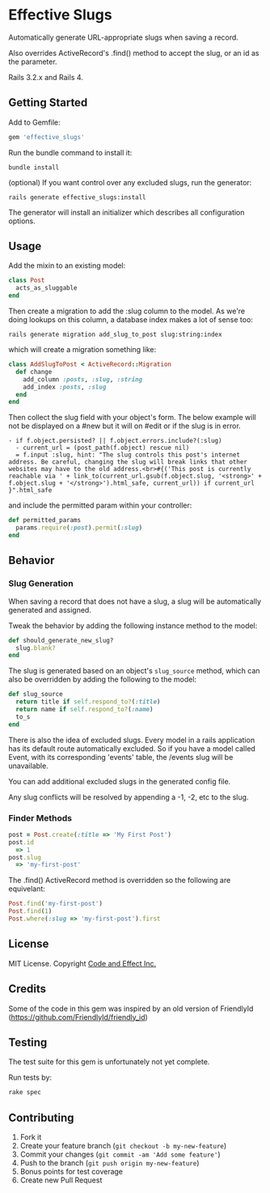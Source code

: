 # Effective Slugs

Automatically generate URL-appropriate slugs when saving a record.

Also overrides ActiveRecord's .find() method to accept the slug, or an id as the parameter.

Rails 3.2.x and Rails 4.


## Getting Started

Add to Gemfile:

```ruby
gem 'effective_slugs'
```

Run the bundle command to install it:

```console
bundle install
```

(optional) If you want control over any excluded slugs, run the generator:

```console
rails generate effective_slugs:install
```

The generator will install an initializer which describes all configuration options.


## Usage

Add the mixin to an existing model:

```ruby
class Post
  acts_as_sluggable
end
```

Then create a migration to add the :slug column to the model.
As we're doing lookups on this column, a database index makes a lot of sense too:

```console
rails generate migration add_slug_to_post slug:string:index
```

which will create a migration something like:

```ruby
class AddSlugToPost < ActiveRecord::Migration
  def change
    add_column :posts, :slug, :string
    add_index :posts, :slug
  end
end
```

Then collect the slug field with your object's form.  The below example will not be displayed on a #new but it will on #edit or if the slug is in error.

```haml
- if f.object.persisted? || f.object.errors.include?(:slug)
  - current_url = (post_path(f.object) rescue nil)
  = f.input :slug, hint: "The slug controls this post's internet address. Be careful, changing the slug will break links that other websites may have to the old address.<br>#{('This post is currently reachable via ' + link_to(current_url.gsub(f.object.slug, '<strong>' + f.object.slug + '</strong>').html_safe, current_url)) if current_url }".html_safe
```

and include the permitted param within your controller:

```ruby
def permitted_params
  params.require(:post).permit(:slug)
end
```

## Behavior

### Slug Generation

When saving a record that does not have a slug, a slug will be automatically generated and assigned.

Tweak the behavior by adding the following instance method to the model:

```ruby
def should_generate_new_slug?
  slug.blank?
end
```

The slug is generated based on an object's `slug_source` method, which can also be overridden by adding the following to the model:

```ruby
def slug_source
  return title if self.respond_to?(:title)
  return name if self.respond_to?(:name)
  to_s
end
```

There is also the idea of excluded slugs.  Every model in a rails application has its default route automatically excluded.
So if you have a model called Event, with its corresponding 'events' table, the /events slug will be unavailable.

You can add additional excluded slugs in the generated config file.

Any slug conflicts will be resolved by appending a -1, -2, etc to the slug.

### Finder Methods

```ruby
post = Post.create(:title => 'My First Post')
post.id
  => 1
post.slug
  => 'my-first-post'
```

The .find() ActiveRecord method is overridden so the following are equivelant:

```ruby
Post.find('my-first-post')
Post.find(1)
Post.where(:slug => 'my-first-post').first
```

## License

MIT License.  Copyright [Code and Effect Inc.](http://www.codeandeffect.com/)

## Credits

Some of the code in this gem was inspired by an old version of FriendlyId (https://github.com/FriendlyId/friendly_id)

## Testing

The test suite for this gem is unfortunately not yet complete.

Run tests by:

```ruby
rake spec
```


## Contributing

1. Fork it
2. Create your feature branch (`git checkout -b my-new-feature`)
3. Commit your changes (`git commit -am 'Add some feature'`)
4. Push to the branch (`git push origin my-new-feature`)
5. Bonus points for test coverage
6. Create new Pull Request


